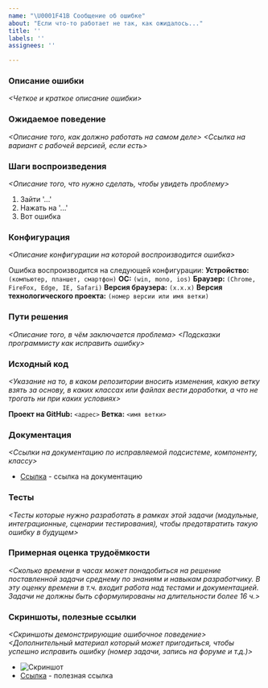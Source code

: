 ```yaml
---
name: "\U0001F41B Сообщение об ошибке"
about: "Если что-то работает не так, как ожидалось..."
title: ''
labels: ''
assignees: ''

---
```


### Описание ошибки
*<Четкое и краткое описание ошибки>*

### Ожидаемое поведение
*<Описание того, как должно работать на самом деле>
<Ссылка на вариант с рабочей версией, если есть>*

### Шаги воспроизведения
*<Описание того, что нужно сделать, чтобы увидеть проблему>*
1. Зайти '...'
2. Нажать на '...'
3. Вот ошибка

### Конфигурация
*<Описание конфигурации на которой воспроизводится ошибка>*

Ошибка воспроизводится на следующей конфигурации:
**Устройство:** `(компьютер, планшет, смартфон)`
**ОС:** `(win, mono, ios)`
**Браузер:** `(Chrome, FireFox, Edge, IE, Safari)`
**Версия браузера:** `(x.x.x)`
**Версия технологического проекта:** `(номер версии или имя ветки)`

### Пути решения
*<Описание того, в чём заключается проблема>
<Подсказки программисту как исправить ошибку>*

### Исходный код
*<Указание на то, в каком репозитории вносить изменения, какую ветку взять за основу, в каких классах или файлах вести доработки, а что не трогать ни при каких условиях>*

**Проект на GitHub:** `<адрес>`
**Ветка:** `<имя ветки>`

### Документация
*<Ссылки на документацию по исправляемой подсистеме, компоненту, классу>*
 - [Ссылка](https://<адрес>.com) - ссылка на документацию

### Тесты
*<Тесты которые нужно разработать в рамках этой задачи (модульные, интеграционные, сценарии тестирования), чтобы предотвратить такую ошибку в будущем>*


### Примерная оценка трудоёмкости
*<Сколько времени в часах может понадобиться на решение поставленной задачи среднему по знаниям и навыкам разработчику. В эту оценку времени в т.ч. входит работа над тестами и документацией. Задачи не должны быть сформулированы на длительности более 16 ч.>*

### Скриншоты, полезные ссылки
*<Скриншоты демонстрирующие ошибочное поведение>
<Дополнительный материал который может пригодиться, чтобы успешно исправить ошибку (номер задачи, запись на форуме и т.д.)>*
 - ![Скриншот]()
 - [Ссылка](https://<адрес>.com) - полезная ссылка
